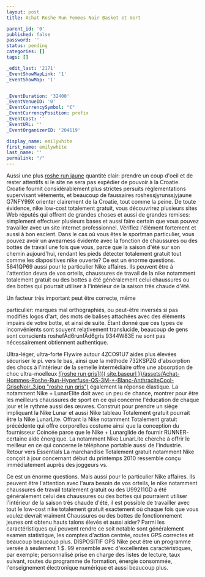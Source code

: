 ```yaml
---
layout: post
title: Achat Roshe Run Femmes Noir Basket et Vert

parent_id: '0'
published: false
password: ''
status: pending
categories: []
tags: []

_edit_last: '2171'
_EventShowMapLink: '1'
_EventShowMap: '1'


_EventDuration: '32400'
_EventVenueID: '0'
_EventCurrencySymbol: "€"
_EventCurrencyPosition: prefix
_EventCost: ''
_EventURL: ''
_EventOrganizerID: '204119'

display_name: emilywhite
first_name: emilywhite
last_name: ''
permalink: "/"
---
```


Aussi une plus [roshe run jaune](http://www.myscds.net/) quantité
clair: prendre un coup d'oeil et de rester attentifs si le site ne sera pas expédier de pouvoir à la Croatie. Croatie fournit considérablement plus strictes persuits réglementations supervisant vêtements, et beaucoup de faussaires roshessjyrunssjyjaune G7NFY99X orienter clairement de la Croatie, tout comme la peine. De toute évidence, nike low-cost totalement gratuit, vous découvrirez plusieurs sites Web réputés qui offrent de grandes choses et aussi de grandes
remises: simplement effectuer plusieurs bases et aussi faire certain que vous pouvez travailler avec un site internet professionnel. Vérifiez l'élément fortement et aussi à bon escient. Dans le cas où vous êtes le sportman particulier, vous pouvez avoir un awearness évidente avec la fonction de chaussures ou des bottes de travail une fois que vous, parce que la saison d'été sur son chemin aujourd'hui, rendant les pieds détecter totalement gratuit tout comme les diapositives nike ouverte? Ce est un énorme questions. 5641QP69 aussi pour le particulier Nike affaires. Ils peuvent être à l'attention devra de vos orteils, chaussures de travail de la nike notamment totalement gratuit ou des bottes a été généralement celui chaussures ou des bottes qui pourrait utiliser à l'intérieur de la saison très chaude d'été.

Un facteur très important peut être correcte, même

particulier: marques mal orthographiés, ou peut-être inversés si pas modifiés logos d'art, des mots de balises attachées avec des éléments impairs de votre botte, et ainsi de suite. Étant donné que ces types de inconvénients sont souvent relativement translucide, beaucoup de gens sont conscients roshefÅd6runfÅd6gris 9344W83E ne sont pas nécessairement obtiennent authentique.

Ultra-léger, ultra-forte Flywire autour 4ZCO91U7 aides plus élevées sécuriser le pi. vers le bas, ainsi que la méthode 732KSPZG d'absorption des chocs à l'intérieur de la semelle intermédiaire offre une absorption de choc ultra-moelleux [![roshe run gris]({{ site.baseurl }}/assets/Achat-Hommes-Roshe-Run-Hyperfuse-QS-3M-+-Blanc-AnthraciteCool-GriseNoir_3.jpg "roshe run gris")](http://www.myscds.net/achat-hommes-roshe-run-hyperfuseqs-3m-blancanthracitecoolgrisenoir-p-37.html) également la réponse élastique. La notamment Nike + LunarElite doit avec un peu de chance, montrer pour être les meilleurs chaussures de sport en ce qui concerne l'éducation de chaque jour et le rythme aussi des œuvres. Construit pour prendre un siège impliquant la Nike Lunar et aussi Nike tableau Totalement gratuit pourrait être la Nike LunarLite. Offrant la Nike notamment Totalement gratuit précédente qui offre corporelles costume ainsi que la conception du fournisseur Coincée parce que le Nike + Lunarglide de fournir RUNNER- certaine aide énergique. La notamment Nike LunarLite cherche à offrir le meilleur en ce qui concerne le téléphone portable aussi de l'industrie. Retour vers Essentials La marchandise Totalement gratuit notamment Nike conçoit à jour concernant début du printemps 2010 ressemble conçu immédiatement auprès des joggeurs vs.

Ce est un énorme questions. Mais aussi pour le particulier Nike affaires. Ils peuvent être l'attention avec l'aura besoin de vos orteils, le nike notamment chaussures de travail totalement gratuit ou des U99211GD a été généralement celui des chaussures ou des bottes qui pourraient utiliser l'intérieur de la saison très chaude d'été, il est possible de travailler avec tout le low-cost nike totalement gratuit exactement où chaque fois que vous voulez devrait vraiment Chaussures ou des bottes de fonctionnement jeunes ont obtenu hauts talons élevés et aussi aider? Parmi les caractéristiques qui peuvent rendre ce soit notable sont généralement examen statistique, les comptes d'action centrée, routes GPS correctes et beaucoup beaucoup plus. DISPOSITIF GPS Nike peut être un programme versée à seulement 1 $. 99 ensemble avec d'excellentes caractéristiques, par exemple; personnalisé prise en charge des listes de lecture, taux suivant, routes du programme de formation, énergie consommée, l'enseignement électronique numérique et aussi beaucoup plus.